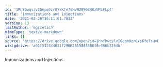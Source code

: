 ```yaml
---
id: '1MnYbwqvlvIGepm9zr0YsKfe7sHvR29Y034QzNMLFLp4'
title: 'Immunizations and Injections'
date: '2021-02-26T16:11:01.703Z'
version: 13
lastAuthor: 'egrzetich'
mimeType: 'text/x-markdown'
links: []
source: 'https://drive.google.com/open?id=1MnYbwqvlvIGepm9zr0YsKfe7sHvR29Y034QzNMLFLp4'
wikigdrive: 'a61f512444631f29662815085800f0e066b316db'
---
```

Immunizations and Injections
